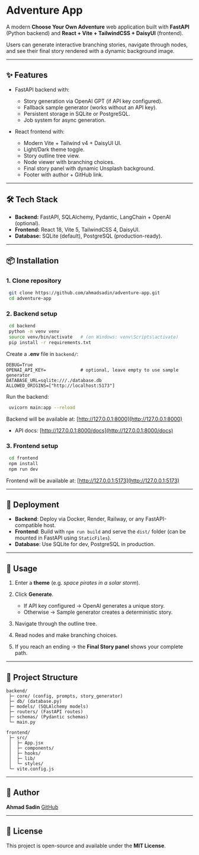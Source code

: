 # Adventure App

A modern **Choose Your Own Adventure** web application built with **FastAPI** (Python backend) and **React + Vite + TailwindCSS + DaisyUI** (frontend).

Users can generate interactive branching stories, navigate through nodes, and see their final story rendered with a dynamic background image.

---

## ✨ Features

- FastAPI backend with:

  - Story generation via OpenAI GPT (if API key configured).
  - Fallback sample generator (works without an API key).
  - Persistent storage in SQLite or PostgreSQL.
  - Job system for async generation.

- React frontend with:

  - Modern Vite + Tailwind v4 + DaisyUI UI.
  - Light/Dark theme toggle.
  - Story outline tree view.
  - Node viewer with branching choices.
  - Final story panel with dynamic Unsplash background.
  - Footer with author + GitHub link.

---

## 🛠 Tech Stack

- **Backend:** FastAPI, SQLAlchemy, Pydantic, LangChain + OpenAI (optional).
- **Frontend:** React 18, Vite 5, TailwindCSS 4, DaisyUI.
- **Database:** SQLite (default), PostgreSQL (production-ready).

---

## 📦 Installation

### 1. Clone repository

```bash
 git clone https://github.com/ahmadsadin/adventure-app.git
 cd adventure-app
```

### 2. Backend setup

```bash
 cd backend
 python -m venv venv
 source venv/bin/activate   # (on Windows: venv\Scripts\activate)
 pip install -r requirements.txt
```

Create a **.env** file in `backend/`:

```env
DEBUG=True
OPENAI_API_KEY=             # optional, leave empty to use sample generator
DATABASE_URL=sqlite:///./database.db
ALLOWED_ORIGINS=["http://localhost:5173"]
```

Run the backend:

```bash
 uvicorn main:app --reload
```

Backend will be available at: [http://127.0.0.1:8000](http://127.0.0.1:8000)

- API docs: [http://127.0.0.1:8000/docs](http://127.0.0.1:8000/docs)

### 3. Frontend setup

```bash
 cd frontend
 npm install
 npm run dev
```

Frontend will be available at: [http://127.0.0.1:5173](http://127.0.0.1:5173)

---

## 🚀 Deployment

- **Backend**: Deploy via Docker, Render, Railway, or any FastAPI-compatible host.
- **Frontend**: Build with `npm run build` and serve the `dist/` folder (can be mounted in FastAPI using `StaticFiles`).
- **Database**: Use SQLite for dev, PostgreSQL in production.

---

## 📖 Usage

1. Enter a **theme** (e.g. _space pirates in a solar storm_).
2. Click **Generate**.

   - If API key configured → OpenAI generates a unique story.
   - Otherwise → Sample generator creates a deterministic story.

3. Navigate through the outline tree.
4. Read nodes and make branching choices.
5. If you reach an ending → the **Final Story panel** shows your complete path.

---

## 🧩 Project Structure

```
backend/
 ├─ core/ (config, prompts, story_generator)
 ├─ db/ (database.py)
 ├─ models/ (SQLAlchemy models)
 ├─ routers/ (FastAPI routes)
 ├─ schemas/ (Pydantic schemas)
 └─ main.py

frontend/
 ├─ src/
 │  ├─ App.jsx
 │  ├─ components/
 │  ├─ hooks/
 │  ├─ lib/
 │  └─ styles/
 └─ vite.config.js
```

---

## 👤 Author

**Ahmad Sadin**
[GitHub](https://github.com/ahmadsadin)

---

## 📜 License

This project is open-source and available under the **MIT License**.
